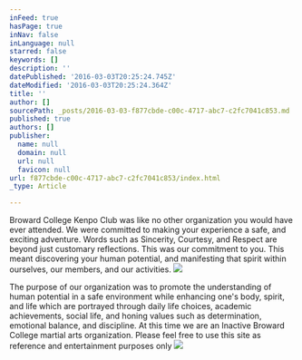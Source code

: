 ```yaml
---
inFeed: true
hasPage: true
inNav: false
inLanguage: null
starred: false
keywords: []
description: ''
datePublished: '2016-03-03T20:25:24.745Z'
dateModified: '2016-03-03T20:25:24.364Z'
title: ''
author: []
sourcePath: _posts/2016-03-03-f877cbde-c00c-4717-abc7-c2fc7041c853.md
published: true
authors: []
publisher:
  name: null
  domain: null
  url: null
  favicon: null
url: f877cbde-c00c-4717-abc7-c2fc7041c853/index.html
_type: Article

---
```

Broward College Kenpo Club was like no other organization you would have ever attended. We were committed to making your experience a safe, and exciting adventure. Words such as Sincerity, Courtesy, and Respect are beyond just customary reflections. This was our commitment to you. This meant discovering your human potential, and manifesting that spirit within ourselves, our members, and our activities.
![](https://s3-us-west-2.amazonaws.com/the-grid-img/p/90691f502fd336b45b3dc121caa971cc0ec94ffc.jpg)

The purpose of our organization was to promote the understanding of human potential in a safe environment while enhancing one's body, spirit, and life which are portrayed through daily life choices, academic achievements, social life, and honing values such as determination, emotional balance, and discipline. At this time we are an Inactive Broward College martial arts organization. Please feel free to use this site as reference and entertainment purposes only
![](https://the-grid-user-content.s3-us-west-2.amazonaws.com/8684ba03-92ef-44b0-ab4a-0b487a1c97ed.jpg)